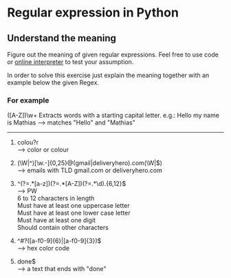 # Regular expression in Python

## Understand the meaning

Figure out the meaning of given regular expressions. Feel free to use code or [online interpreter](https://extendsclass.com/regex-tester.html#python) to test your assumption.

In order to solve this exercise just explain the meaning together with an example below the given Regex.

### For example

([A-Z])\w+
Extracts words with a starting capital letter.
e.g.: Hello my name is Mathias --> matches "Hello" and "Mathias"

---

1. colou?r  
--> color or colour

2. (\W|^)[\w.\-]{0,25}@(gmail|deliveryhero)\.com(\W|$)  
--> emails with TLD gmail.com or deliveryhero.com

3. ^(?=.\*[a-z])(?=.\*[A-Z])(?=.\*\d).{6,12}$  
--> PW  
6 to 12 characters in length  
Must have at least one uppercase letter  
Must have at least one lower case letter  
Must have at least one digit  
Should contain other characters  


4. ^\#?([a-f0-9]{6}|[a-f0-9]{3})$  
--> hex color code  

5. done$  
--> a text that ends with "done"  
